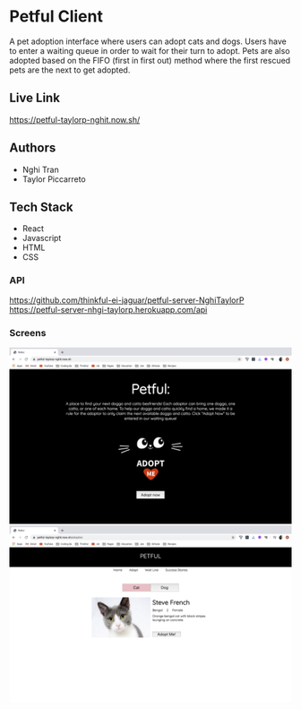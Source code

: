 # Petful Client

A pet adoption interface where users can adopt cats and dogs. Users have to enter a waiting queue in order to wait for their turn to adopt. Pets are also adopted based on the FIFO (first in first out) method where the first rescued pets are the next to get adopted.

## Live Link

https://petful-taylorp-nghit.now.sh/

## Authors

- Nghi Tran
- Taylor Piccarreto

## Tech Stack

- React
- Javascript
- HTML
- CSS

### API

https://github.com/thinkful-ei-jaguar/petful-server-NghiTaylorP
https://petful-server-nhgi-taylorp.herokuapp.com/api

### Screens

<img src="/screen/homepage.png">
<img src="/screen/adopt.png">
